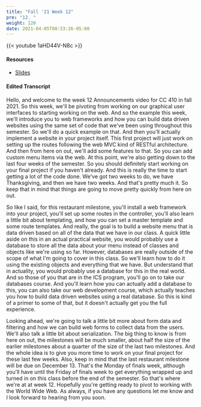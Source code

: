 ```yaml
---
title: "Fall '21 Week 12"
pre: "12. "
weight: 120
date: 2021-04-05T00:53:26-05:00
---
```


{{< youtube 1aHD44V-N8c >}}

#### Resources

* <a href="slides" target="_blank">Slides</a>

#### Edited Transcript

Hello, and welcome to the week 12 Announcements video for CC 410 in fall 2021. So this week, we'll be pivoting from working on our graphical user interfaces to starting working on the web. And so the example this week, we'll introduce you to web frameworks and how you can build data driven websites using the same set of code that we've been using throughout this semester. So we'll do a quick example on that. And then you'll actually implement a website in your project itself. This first project will just work on setting up the routes following the web MVC kind of RESTful architecture. And then from here on out, we'll add some features to that. So you can add custom menu items via the web. At this point, we're also getting down to the last four weeks of the semester. So you should definitely start working on your final project if you haven't already. And this is really the time to start getting a lot of the code done. We've got two weeks to do, we have Thanksgiving, and then we have two weeks. And that's pretty much it. So keep that in mind that things are going to move pretty quickly from here on out. 

So like I said, for this restaurant milestone, you'll install a web framework into your project, you'll set up some routes in the controller, you'll also learn a little bit about templating, and how you can set a master template and some route templates. And really, the goal is to build a website menu that is data driven based on all of the data that we have in our class. A quick little aside on this in an actual practical website, you would probably use a database to store all the data about your menu instead of classes and objects like we're using so far. However, databases are really outside of the scope of what I'm going to cover in this class. So we'll learn how to do it using the existing objects and everything that we have. But understand that in actuality, you would probably use a database for this in the real world. And so those of you that are in the ICS program, you'll go on to take our databases course. And you'll learn how you can actually add a database to this, you can also take our web development course, which actually teaches you how to build data driven websites using a real database. So this is kind of a primer to some of that, but it doesn't actually get you the full experience. 

Looking ahead, we're going to talk a little bit more about form data and filtering and how we can build web forms to collect data from the users. We'll also talk a little bit about serialization. The big thing to know is from here on out, the milestones will be much smaller, about half the size of the earlier milestones about a quarter of the size of the last two milestones. And the whole idea is to give you more time to work on your final project for these last few weeks. Also, keep in mind that the last restaurant milestone will be due on December 13. That's the Monday of finals week, although you'll have until the Friday of finals week to get everything wrapped up and turned in on this class before the end of the semester. So that's where we're at at week 12. Hopefully you're getting ready to pivot to working with the World Wide Web. As always, if you have any questions let me know and I look forward to hearing from you soon. 

